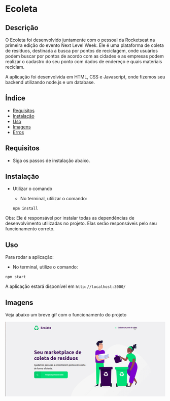 #  Ecoleta

## Descrição
O Ecoleta foi desenvolvido juntamente com o pessoal da Rocketseat na primeira edição do evento Next Level Week. Ele é uma plataforma de coleta de resíduos, destinada a busca por pontos de reciclagem, onde usuários podem buscar por pontos de acordo com as cidades e as empresas podem realizar o cadastro do seu ponto com dados de endereço e quais materiais reciclam. 

A aplicação foi desenvolvida em HTML, CSS e Javascript, onde fizemos seu backend utilizando node.js e um database.

## Índice
- [Requisitos](#Requisitos)
- [Instalação](#Instalação)
- [Uso](#Uso)
- [Imagens](#Imagens)
- [Erros](#Erros)


## Requisitos
- Siga os passos de instalação abaixo. 


## Instalação
- Utilizar o comando
  - No terminal, utilizar o comando: 

  ``` 
  npm install 
  ```
Obs: Ele é responsável por instalar todas as dependências de desenvolvimento utilizadas no projeto. Elas serão responsáveis pelo seu funcionamento correto.  


## Uso
Para rodar a aplicação:
- No terminal, utilize o comando:
```
npm start
```

A aplicação estará disponível em `http://localhost:3000/`

## Imagens

Veja abaixo um breve gif com o funcionamento do projeto

<p align="center">
  <img src="./images/ecoleta.gif" title="Página Instrutores">
</p>



